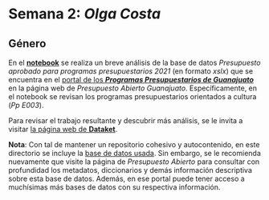 # Semana 2: _Olga Costa_
## Género

En el [__notebook__](RallyDatos_Semana_2.ipynb) se realiza un breve análisis de la base de datos _Presupuesto aprobado para programas presupuestarios 2021_ (en formato _xslx_)
que se encuentra en el [portal de los ___Programas Presupuestarios de Guanajuato___](https://presupuestoabierto.guanajuato.gob.mx/#/programaspresupuestariosGto) en la
página web de _Presupuesto Abierto Guanajuato_.
Específicamente, en el notebook se revisan los programas presupuestarios orientados a cultura (_Pp E003_).

Para revisar el trabajo resultante y descubrir más análisis, se le invita a visitar [la página web de __Dataket__](https://dusty-sunstone-de5.notion.site/Dataket-Rally-de-datos-Guanajuato-ebdbfa97edd34b6dae1ffd3c5b8d121a).

__Nota__: Con tal de mantener un repositorio cohesivo y autocontenido, en este directorio se incluye la [base de datos usada](pps-a-2021.xlsx).
Sin embargo, se le recomienda nuevamente que visite la página de _Presupuesto Abierto_ para consultar con profundidad los metadatos, diccionarios y demás información descriptiva sobre esta base de datos. Además, en ese portal puede tener acceso a muchísimas más bases de datos con su respectiva información.
